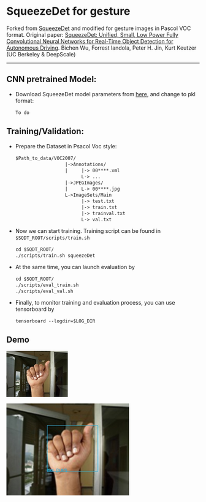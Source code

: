# SqueezeDet for gesture
Forked from [SqueezeDet](https://github.com/BichenWuUCB/squeezeDet) and modified for gesture images in Pascol VOC format.
Original paper: [SqueezeDet: Unified, Small, Low Power Fully Convolutional Neural Networks for Real-Time Object Detection for Autonomous Driving](https://arxiv.org/abs/1612.01051). Bichen Wu, Forrest Iandola, Peter H. Jin, Kurt Keutzer (UC Berkeley & DeepScale)

-------------
## CNN pretrained Model:
- Download SqueezeDet model parameters from [here](), and change to pkl format:

  ```Shell
  To do
  ```

## Training/Validation:
- Prepare the Dataset in Psacol Voc style:
  ```Shell
  $Path_to_data/VOC2007/
                    |->Annotations/
                    |     |-> 00****.xml
                          L-> ...    
                    |->JPEGImages/
                    |     L-> 00****.jpg
                    L->ImageSets/Main
                          |-> test.txt
                          |-> train.txt
                          |-> trainval.txt    
                          L-> val.txt
  ```

- Now we can start training. Training script can be found in `$SQDT_ROOT/scripts/train.sh`
  ```Shell
  cd $SQDT_ROOT/
  ./scripts/train.sh squeezeDet
  ```

- At the same time, you can launch evaluation by 

  ```Shell
  cd $SQDT_ROOT/
  ./scripts/eval_train.sh
  ./scripts/eval_val.sh
  ```

- Finally, to monitor training and evaluation process, you can use tensorboard by

  ```Shell
  tensorboard --logdir=$LOG_DIR
  ```
## Demo
  ![alt text](https://github.com/fyhtea/squeezeDet-hand/blob/master/img/sample.jpg)

  ![alt text](https://github.com/fyhtea/squeezeDet-hand/blob/master/img/out_sample.jpg)
